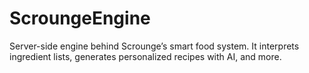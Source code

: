 # ScroungeEngine

Server-side engine behind Scrounge’s smart food system. It interprets ingredient lists, generates personalized recipes with AI, and more.
